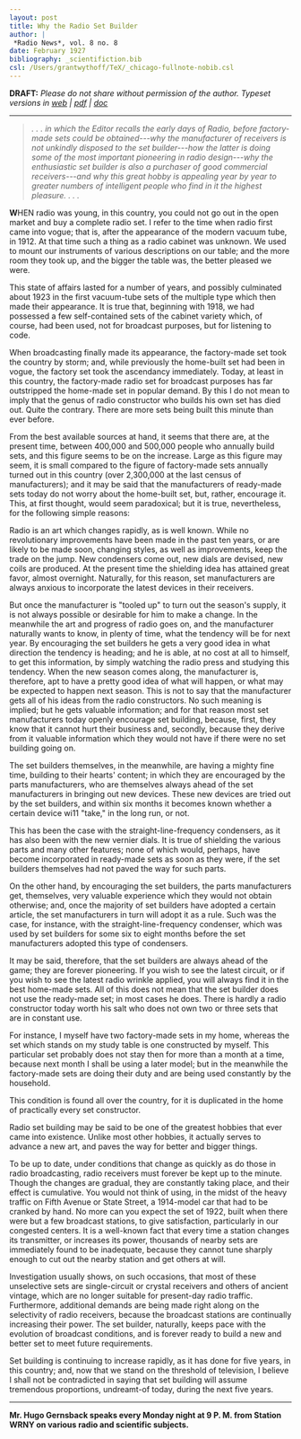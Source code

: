 ```yaml
---
layout: post
title: Why the Radio Set Builder
author: |
 *Radio News*, vol. 8 no. 8
date: February 1927
bibliography: _scientifiction.bib
csl: /Users/grantwythoff/TeX/_chicago-fullnote-nobib.csl
---
```


**DRAFT:** *Please do not share without permission of the author. Typeset versions in [web](http://gernsback.wythoff.net/192702_why_radio_set_builder.html) \| [pdf](https://github.com/gwijthoff/perversity_of_things/blob/gh-pages/typeset_drafts/192702_why_radio_set_builder.pdf?raw=true) \| [doc](https://github.com/gwijthoff/perversity_of_things/blob/gh-pages/typeset_drafts/192702_why_radio_set_builder.docx)*

* * * * * * * * 

> *. . . in which the Editor recalls the early days of Radio, before factory-made sets could be obtained---why the manufacturer of receivers is not unkindly disposed to the set builder---how the latter is doing some of the most important pioneering in radio design---why the enthusiastic set builder is also a purchaser of good commercial receivers---and why this great hobby is appealing year by year to greater numbers of intelligent people who find in it the highest pleasure. . . .*

**W**HEN radio was young, in this country, you could not go out in the open market and buy a complete radio set. I refer to the time when radio first came into vogue; that is, after the appearance of the modern vacuum tube, in 1912. At that time such a thing as a radio cabinet was unknown. We used to mount our instruments of various descriptions on our table; and the more room they took up, and the bigger the table was, the better pleased we were.

This state of affairs lasted for a number of years, and possibly culminated about 1923 in the first vacuum-tube sets of the multiple type which then made their appearance. It is true that, beginning with 1918, we had possessed a few self-contained sets of the cabinet variety which, of course, had been used, not for broadcast purposes, but for listening to code.

When broadcasting finally made its appearance, the factory-made set took the country by storm; and, while previously the home-built set had been in vogue, the factory set took the ascendancy immediately. Today, at least in this country, the factory-made radio set for broadcast purposes has far outstripped the home-made set in popular demand. By this I do not mean to imply that the genus of radio constructor who builds his own set has died out.  Quite the contrary.  There are more sets being built this minute than ever before.

From the best available sources at hand, it seems that there are, at the present time, between 400,000 and 500,000 people who annually build sets, and this figure seems to be on the increase. Large as this figure may seem, it is small compared to the figure of factory-made sets annually turned out in this country (over 2,300,000 at the last census of manufacturers); and it may be said that the manufacturers of ready-made sets today do not worry about the home-built set, but, rather, encourage it. This, at first thought, would seem paradoxical; but it is true, nevertheless, for the following simple reasons:

Radio is an art which changes rapidly, as is well known. While no revolutionary improvements have been made in the past ten years, or are likely to be made soon, changing styles, as well as improvements, keep the trade on the jump. New condensers come out, new dials are devised, new coils are produced. At the present time the shielding idea has attained great favor, almost overnight. Naturally, for this reason, set manufacturers are always anxious to incorporate the latest devices in their receivers.

But once the manufacturer is "tooled up" to turn out the season's supply, it is not always possible or desirable for him to make a change. In the meanwhile the art and progress of radio goes on, and the manufacturer naturally wants to know, in plenty of time, what the tendency will be for next year. By encouraging the set builders he gets a very good idea in what direction the tendency is heading; and he is able, at no cost at all to himself, to get this information, by simply watching the radio press and studying this tendency. When the new season comes along, the manufacturer is, therefore, apt to have a pretty good idea of what will happen, or what may be expected to happen next season. This is not to say that the manufacturer gets all of his ideas from the radio constructors. No such meaning is implied; but he gets valuable information; and for that reason most set manufacturers today openly encourage set building, because, first, they know that it cannot hurt their business and, secondly, because they derive from it valuable information which they would not have if there were no set building going on. 

The set builders themselves, in the meanwhile, are having a mighty fine time, building to their hearts' content; in which they are encouraged by the parts manufacturers, who are themselves always ahead of the set manufacturers in bringing out new devices. These new devices are tried out by the set builders, and within six months it becomes known whether a certain device wi11 "take," in the long run, or not.

This has been the case with the straight-line-frequency condensers,
as it has also been with the new vernier dials. It is true of shielding the various parts and many other features; none of which would, perhaps, have become incorporated in ready-made sets as soon as they were, if the set builders themselves had not paved the way for such parts.

On the other hand, by encouraging the set builders, the parts manufacturers get, themselves, very valuable experience which they would not obtain otherwise; and, once the majority of set builders have adopted a certain article, the set manufacturers in turn will adopt it as a rule. Such was the case, for instance, with the straight-line-frequency condenser, which was used by set builders for some six to eight months before the set manufacturers adopted this type of condensers.

It may be said, therefore, that the set builders are always ahead of the game; they are forever pioneering. If you wish to see the latest circuit, or if you wish to see the latest radio wrinkle applied, you will always find it in the best home-made sets. All of this does not mean that the set builder does not use the ready-made set; in most cases he does. There is hardly a radio constructor today worth his salt who does not own two or three sets that are in constant use.

For instance, I myself have two factory-made sets in my home, whereas the set which stands on my study table is one constructed by myself. This particular set probably does not stay then for more than a month at a time, because next month I shall be using a later model; but in the meanwhile the factory-made sets are doing their duty and are being used constantly by the household.

This condition is found all over the country, for it is duplicated in the home of practically every set constructor.

Radio set building may be said to be one of the greatest hobbies that ever came into existence. Unlike most other hobbies, it actually serves to advance a new art, and paves the way for better and bigger things.

To be up to date, under conditions that change as quickly as do those in radio broadcasting, radio receivers must forever be kept up to the minute. Though the changes are gradual, they are constantly taking place, and their effect is cumulative. You would not think of using, in the midst of the heavy traffic on Fifth Avenue or State Street, a 1914-model car that had to be cranked by hand. No more can you expect the set of 1922, built when there were but a few broadcast stations, to give satisfaction, particularly in our congested centers. It is a well-known fact that every time a station changes its transmitter, or increases its power, thousands of nearby sets are immediately found to be inadequate, because they cannot tune sharply enough to cut out the nearby station and get others at will.

Investigation usually shows, on such occasions, that most of these unselective sets are single-circuit or crystal receivers and others of ancient vintage, which are no longer suitable for present-day radio traffic. Furthermore, additional demands are being made right along on the selectivity of radio receivers, because the broadcast stations are continually increasing their power. The set builder, naturally, keeps pace with the evolution of broadcast conditions, and is forever ready to build a new and better set to meet future requirements.

Set building is continuing to increase rapidly, as it has done for five years, in this country; and, now that we stand on the threshold of television, I believe I shall not be contradicted in saying that set building will assume tremendous proportions, undreamt-of today, during the next five years.

* * * * * * * * * * * 

**Mr. Hugo Gernsback speaks every Monday night at 9 P. M. from Station WRNY on various radio and scientific subjects.**